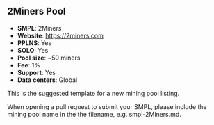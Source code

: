 ## 2Miners Pool

* **SMPL**: 2Miners
* **Website**: https://2miners.com
* **PPLNS**: Yes
* **SOLO**: Yes
* **Pool size**: ~50 miners
* **Fee**: 1%
* **Support**: Yes
* **Data centers**: Global

This is the suggested template for a new mining pool listing.

When opening a pull request to submit your SMPL, please include the mining pool name in the the filename, e.g. smpl-2Miners.md.
